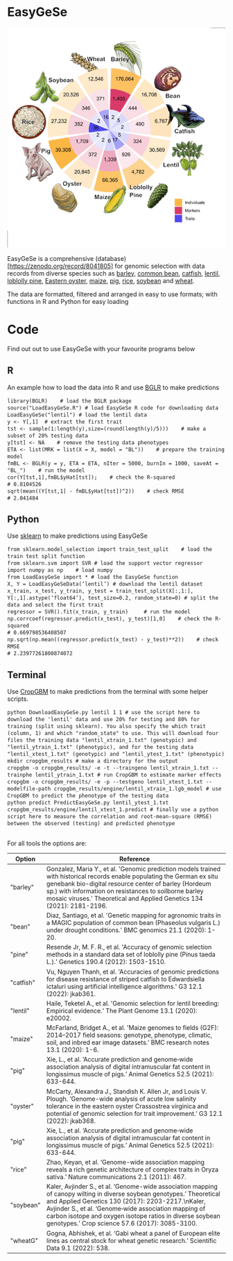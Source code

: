 # EasyGeSe

![](https://github.com/stevenandrewyates/EasyGeSe/blob/main/EasyGeSe.png)

EasyGeSe is a comprehensive (database)[https://zenodo.org/record/8041805] for genomic selection with data records from diverse species such as [barley](https://link.springer.com/article/10.1007/s00122-021-03815-0), [common bean](https://bmcgenomics.biomedcentral.com/articles/10.1186/s12864-020-07213-6), [catfish](https://academic.oup.com/g3journal/article/12/1/jkab361/6408442),  [lentil](https://doi.org/10.1002/tpg2.20002), [loblolly pine](https://academic.oup.com/genetics/article/190/4/1503/6064084), [Eastern oyster](https://doi.org/10.1093/g3journal/jkab368), [maize](https://doi.org/10.1186/s13104-020-4922-8), [pig](https://doi.org/10.1111/age.13121), [rice](https://www.nature.com/articles/ncomms1467), [soybean](https://doi.org/10.1007/s00122-017-2951-z) and [wheat](https://doi.org/10.1038/s41597-022-01651-5). 

The data are formatted, filtered and arranged in easy to use formats; with functions in R and Python for easy loading

# Code
Find out out to use EasyGeSe with your favourite programs below
## R
An example how to load the data into R and use [BGLR](https://cran.r-project.org/web/packages/BGLR/index.html) to make predictions
```
library(BGLR)    # load the BGLR package
source("LoadEasyGeSe.R") # load EasyGeSe R code for downloading data
LoadEasyGeSe("lentil") # load the lentil data
y <- Y[,1]	# extract the first trait
tst <- sample(1:length(y),size=(round(length(y)/5)))    # make a subset of 20% testing data
y[tst] <- NA    # remove the testing data phenotypes
ETA <- list(MRK = list(X = X, model = "BL"))    # prepare the training model
fmBL <- BGLR(y = y, ETA = ETA, nIter = 5000, burnIn = 1000, saveAt = "BL_")    # run the model
cor(Y[tst,1],fmBL$yHat[tst]);    # check the R-squared 
# 0.8104526
sqrt(mean((Y[tst,1] - fmBL$yHat[tst])^2))    # check RMSE
# 2.041484
```

## Python

Use [sklearn](https://scikit-learn.org/stable/) to make predictions using EasyGeSe

```
from sklearn.model_selection import train_test_split    # load the train test split function
from sklearn.svm import SVR # load the support vector regressor
import numpy as np    # load numpy
from LoadEasyGeSe import * # load the EasyGeSe function
X, Y = LoadEasyGeSeData(‘lentil’) # download the lentil dataset
x_train, x_test, y_train, y_test = train_test_split(X[:,1:], Y[:,1].astype(‘float64’), test_size=0.2, random_state=0) # split the data and select the first trait
regressor = SVR().fit(x_train, y_train)     # run the model
np.corrcoef(regressor.predict(x_test), y_test)[1,0]    # check the R-squared
# 0.669798536408507
np.sqrt(np.mean((regressor.predict(x_test) - y_test)**2))    # check RMSE
# 2.23977261800874072
```
## Terminal
Use [CropGBM](https://ibreeding.github.io/) to make predictions from the terminal with some helper scripts.
```
python DownloadEasyGeSe.py lentil 1 1 # use the script here to download the 'lentil' data and use 20% for testing and 80% for training (split using sklearn). You also specify the which trait (column, 1) and which "random_state" to use. This will download four files the training data "lentil_xtrain_1.txt" (genotypic) and "lentil_ytrain_1.txt" (phenotypic), and for the testing data "lentil_xtest_1.txt" (genotypic) and "lentil_ytest_1.txt" (phenotypic)
mkdir cropgbm_results # make a directory for the output
cropgbm -o cropgbm_results/ -e -t --traingeno lentil_xtrain_1.txt --trainphe lentil_ytrain_1.txt # run CropGBM to estimate marker effects
cropgbm -o cropgbm_results/ -e -p --testgeno lentil_xtest_1.txt --modelfile-path cropgbm_results/engine/lentil_xtrain_1.lgb_model # use CropGBM to predict the phenotype of the testing data
python predict PredictEasyGeSe.py lentil_ytest_1.txt cropgbm_results/engine/lentil_xtest_1.predict # finally use a python script here to measure the correlation and root-mean-square (RMSE) between the observed (testing) and predicted phenotype
 

```
For all tools the options are:

| Option | Reference |
| ------ | ------ |
| "barley" | Gonzalez, Maria Y., et al. \'Genomic prediction models trained with historical records enable populating the German ex situ genebank bio-digital resource center of barley (Hordeum sp.) with information on resistances to soilborne barley mosaic viruses.\' Theoretical and Applied Genetics 134 (2021): 2181-2196. |
| "bean" | Diaz, Santiago, et al. \'Genetic mapping for agronomic traits in a MAGIC population of common bean (Phaseolus vulgaris L.) under drought conditions.\' BMC genomics 21.1 (2020): 1-20. |
| "pine" | Resende Jr, M. F. R., et al. \'Accuracy of genomic selection methods in a standard data set of loblolly pine (Pinus taeda L.).\' Genetics 190.4 (2012): 1503-1510. |
| "catfish" | Vu, Nguyen Thanh, et al. \'Accuracies of genomic predictions for disease resistance of striped catfish to Edwardsiella ictaluri using artificial intelligence algorithms.\' G3 12.1 (2022): jkab361. |
| "lentil" | Haile, Teketel A., et al. \'Genomic selection for lentil breeding: Empirical evidence.\' The Plant Genome 13.1 (2020): e20002. |
| "maize" | McFarland, Bridget A., et al. \'Maize genomes to fields (G2F): 2014–2017 field seasons: genotype, phenotype, climatic, soil, and inbred ear image datasets.’ BMC research notes 13.1 (2020): 1-6. |
| "pig" | Xie, L., et al. ‘Accurate prediction and genome‐wide association analysis of digital intramuscular fat content in longissimus muscle of pigs.’ Animal Genetics 52.5 (2021): 633-644. |
| "oyster" | McCarty, Alexandra J., Standish K. Allen Jr, and Louis V. Plough. ‘Genome-wide analysis of acute low salinity tolerance in the eastern oyster Crassostrea virginica and potential of genomic selection for trait improvement.’ G3 12.1 (2022): jkab368. |
| "pig" | Xie, L., et al. ‘Accurate prediction and genome‐wide association analysis of digital intramuscular fat content in longissimus muscle of pigs.’ Animal Genetics 52.5 (2021): 633-644. |
|  "rice" | Zhao, Keyan, et al. ‘Genome-wide association mapping reveals a rich genetic architecture of complex traits in Oryza sativa.’ Nature communications 2.1 (2011): 467. |
| "soybean" | Kaler, Avjinder S., et al. ‘Genome-wide association mapping of canopy wilting in diverse soybean genotypes.’ Theoretical and Applied Genetics 130 (2017): 2203-2217.\nKaler, Avjinder S., et al. ‘Genome‐wide association mapping of carbon isotope and oxygen isotope ratios in diverse soybean genotypes.’ Crop science 57.6 (2017): 3085-3100. |
| "wheatG" | Gogna, Abhishek, et al. ‘Gabi wheat a panel of European elite lines as central stock for wheat genetic research.’ Scientific Data 9.1 (2022): 538. |

